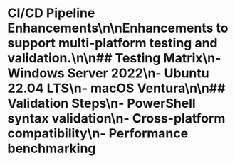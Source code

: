 # CI/CD Pipeline Enhancements\n\nEnhancements to support multi-platform testing and validation.\n\n## Testing Matrix\n- Windows Server 2022\n- Ubuntu 22.04 LTS\n- macOS Ventura\n\n## Validation Steps\n- PowerShell syntax validation\n- Cross-platform compatibility\n- Performance benchmarking
